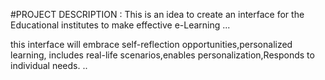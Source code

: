#PROJECT DESCRIPTION :
This is an idea to create an interface for the Educational institutes to make effective e-Learning ...

this interface will embrace self-reflection opportunities,personalized learning,
includes real-life scenarios,enables personalization,Responds to individual needs. ..
